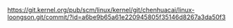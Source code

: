https://git.kernel.org/pub/scm/linux/kernel/git/chenhuacai/linux-loongson.git/commit/?id=a6be9b65a61e220945805f35146d8267a3da50f3
